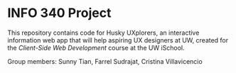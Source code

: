 # INFO 340 Project

This repository contains code for Husky UXplorers, an interactive information web app that will help aspiring UX designers at UW, created for the _Client-Side Web Development_ course at the UW iSchool.

Group members:
Sunny Tian, Farrel Sudrajat, Cristina Villavicencio
